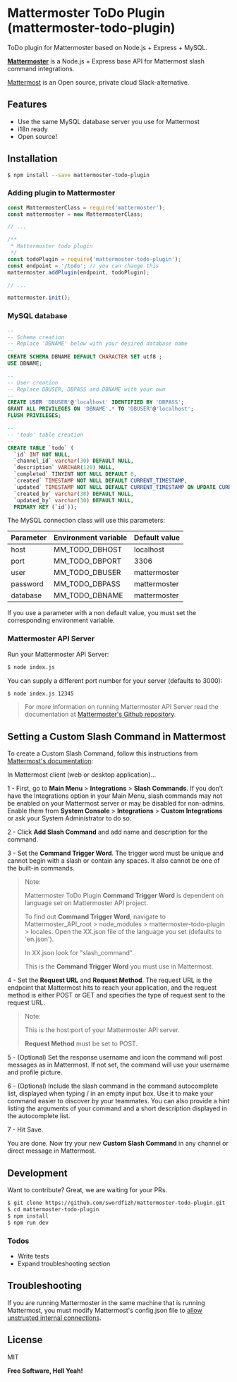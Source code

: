 # Mattermoster ToDo Plugin (mattermoster-todo-plugin)
ToDo plugin for Mattermoster based on Node.js + Express + MySQL.

**[Mattermoster](https://github.com/swordf1zh/mattermoster)** is a Node.js + Express base API for Mattermost slash command integrations.

[Mattermost](https://about.mattermost.com/) is an Open source, private cloud Slack-alternative.

## Features
  - Use the same MySQL database server you use for Mattermost
  - i18n ready
  - Open source!

## Installation

```sh
$ npm install --save mattermoster-todo-plugin
```

### Adding plugin to Mattermoster

```js
const MattermosterClass = require('mattermoster');
const mattermoster = new MattermosterClass;

// ...

/**
 * Mattermoster todo plugin
 */
const todoPlugin = require('mattermoster-todo-plugin');
const endpoint = '/todo'; // you can change this
mattermoster.addPlugin(endpoint, todoPlugin);

// ...

mattermoster.init();
```

### MySQL database

```sql
--
-- Schema creation
-- Replace 'DBNAME' below with your desired database name
--
CREATE SCHEMA DBNAME DEFAULT CHARACTER SET utf8 ;
USE DBNAME;

--
-- User creation
-- Replace DBUSER, DBPASS and DBNAME with your own
--
CREATE USER 'DBUSER'@'localhost' IDENTIFIED BY 'DBPASS';
GRANT ALL PRIVILEGES ON 'DBNAME'.* TO 'DBUSER'@'localhost';
FLUSH PRIVILEGES;

--
-- 'todo' table creation
--
CREATE TABLE `todo` (
  `id` INT NOT NULL,
  `channel_id` varchar(30) DEFAULT NULL,
  `description` VARCHAR(120) NULL,
  `completed` TINYINT NOT NULL DEFAULT 0,
  `created` TIMESTAMP NOT NULL DEFAULT CURRENT_TIMESTAMP,
  `updated` TIMESTAMP NOT NULL DEFAULT CURRENT_TIMESTAMP ON UPDATE CURRENT_TIMESTAMP,
  `created_by` varchar(30) DEFAULT NULL,
  `updated_by` varchar(30) DEFAULT NULL,
  PRIMARY KEY (`id`));
```

The MySQL connection class will use this parameters:

Parameter | Environment variable | Default value
----------|----------------------|--------------
host      | MM_TODO_DBHOST       | localhost
port      | MM_TODO_DBPORT       | 3306
user      | MM_TODO_DBUSER       | mattermoster
password  | MM_TODO_DBPASS       | mattermoster
database  | MM_TODO_DBNAME       | mattermoster

If you use a parameter with a non default value, you must set the corresponding environment variable.

### Mattermoster API Server

Run your Mattermoster API Server:

```sh
$ node index.js
```

You can supply a different port number for your server (defaults to 3000):

```sh
$ node index.js 12345
```

> For more information on running Mattermoster API Server read the documentation at [Mattermoster's Github repository](https://github.com/swordf1zh/mattermoster).

## Setting a Custom Slash Command in Mattermost

To create a Custom Slash Command, follow this instructions from [Mattermost's documentation](https://docs.mattermost.com/developer/slash-commands.html#custom-slash-command):

In Mattermost client (web or desktop application)...

1 - First, go to **Main Menu** > **Integrations** > **Slash Commands**. If you don’t have the Integrations option in your Main Menu, slash commands may not be enabled on your Mattermost server or may be disabled for non-admins. Enable them from **System Console** > **Integrations** > **Custom Integrations** or ask your System Administrator to do so.

2 - Click **Add Slash Command** and add name and description for the command.

3 - Set the **Command Trigger Word**. The trigger word must be unique and cannot begin with a slash or contain any spaces. It also cannot be one of the built-in commands.

> Note:
>
> Mattermoster ToDo Plugin **Command Trigger Word** is dependent on language set on Mattermoster API project.
>
> To find out **Command Trigger Word**, navigate to Mattermoster_API_root > node_modules > mattermoster-todo-plugin > locales. Open the XX.json file of the language you set (defaults to 'en.json').
>
> In XX.json look for "slash_command".
>
> This is the **Command Trigger Word** you must use in Mattermost.

4 - Set the **Request URL** and **Request Method**. The request URL is the endpoint that Mattermost hits to reach your application, and the request method is either POST or GET and specifies the type of request sent to the request URL.

> Note:
>
> This is the host:port of your Mattermoster API server.
>
> **Request Method** must be set to POST.

5 - (Optional) Set the response username and icon the command will post messages as in Mattermost. If not set, the command will use your username and profile picture.

6 - (Optional) Include the slash command in the command autocomplete list, displayed when typing / in an empty input box. Use it to make your command easier to discover by your teammates. You can also provide a hint listing the arguments of your command and a short description displayed in the autocomplete list.

7 - Hit Save.

You are done. Now try your new **Custom Slash Command** in any channel or direct message in Mattermost.

## Development

Want to contribute? Great, we are waiting for your PRs.
```sh
$ git clone https://github.com/swordf1zh/mattermoster-todo-plugin.git
$ cd mattermoster-todo-plugin
$ npm install
$ npm run dev
```
### Todos

 - Write tests
 - Expand troubleshooting section

## Troubleshooting

If you are running Mattermoster in the same machine that is running Mattermost, you must modify Mattermost's config.json file to [allow unstrusted internal connections](https://docs.mattermost.com/administration/config-settings.html#allow-untrusted-internal-connections-to).

## License

MIT

**Free Software, Hell Yeah!**